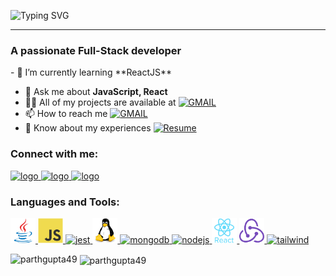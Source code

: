 ![Typing SVG](https://readme-typing-svg.demolab.com?font=Fira+Code&size=30&duration=7000&pause=2000&color=FFFFFF&background=0d1117&center=true&vCenter=true&width=600&lines=%F0%9F%91%8B+Hi+there%2C+I'm+Parth+Gupta)

---
<h3>A passionate Full-Stack developer</h3>
- 🌱 I’m currently learning **ReactJS**

- 💬 Ask me about **JavaScript, React**
- 👨‍💻 All of my projects are available at <a href="https://portfolio-parthgupta.vercel.app/" target="_blank"><img src="https://img.shields.io/badge/website-000000?style=for-the-badge&logo=About.me&logoColor=white" alt="GMAIL"  /></a>
- 📫 How to reach me <a target="_blank" href="mailto:nbparthgupta4959@gmail.com"><img src = "https://img.shields.io/badge/Gmail-D14836?style=for-the-badge&logo=gmail&logoColor=white" alt="GMAIL"/></a>
- 📄 Know about my experiences <a href="https://drive.google.com/file/d/1fHiyZLQD6elnRGFwQPLBlv0OO01okAMP/view?usp=sharing" target = "_blank"><img src="https://img.shields.io/badge/My%20Resume-000000?style=for-the-badge" alt="Resume"  /></a>

<h3 align="left">Connect with me:</h3>
<p align="left">
        <a href = "https://twitter.com/parthgupta49" target = "_blank">
        <img src = "https://img.shields.io/badge/Twitter-1DA1F2?style=for-the-badge&logo=Twitter" alt = "logo" height = "30">
        </a>
        <a href = "https://www.linkedin.com/in/parth-gupta49/" target = "_blank">
        <img src = "https://img.shields.io/badge/LinkedIn-0072b1?style=for-the-badge&logo=LinkedIn" alt = "logo" height = "30">
        </a>
        <a href = "https://medium.com/@ParthGupta49" target = "_blank">
        <img src = "https://img.shields.io/badge/Medium-black?style=for-the-badge&logo=Medium&logoColor=white" alt = "logo" height = "30">
        </a>
</p>


<h3 align="left">Languages and Tools:</h3><p align="left">
<a href="https://www.java.com" target="_blank" rel="noreferrer">        <img src="https://raw.githubusercontent.com/devicons/devicon/master/icons/java/java-original.svg" alt="java"            width="40" height="40" />    </a>    <a href="https://developer.mozilla.org/en-US/docs/Web/JavaScript" target="_blank" rel="noreferrer">        <img src="https://raw.githubusercontent.com/devicons/devicon/master/icons/javascript/javascript-original.svg"            alt="javascript" width="40" height="40" />    </a>    <a href="https://jestjs.io" target="_blank" rel="noreferrer">        <img src="https://www.vectorlogo.zone/logos/jestjsio/jestjsio-icon.svg" alt="jest" width="40" height="40" />    </a>    <a href="https://www.linux.org/" target="_blank" rel="noreferrer">        <img src="https://raw.githubusercontent.com/devicons/devicon/master/icons/linux/linux-original.svg" alt="linux"            width="40" height="40" />    </a>    <a href="https://www.mongodb.com/" target="_blank" rel="noreferrer">        <img src="https://raw.githubusercontent.com/rahuldkjain/github-profile-readme-generator/master/src/images/icons/Database/mongodb.svg"            alt="mongodb" width="40" height="40" />    </a>    <a href="https://nodejs.org" target="_blank" rel="noreferrer">        <img src="https://raw.githubusercontent.com/rahuldkjain/github-profile-readme-generator/master/src/images/icons/BackendDevelopment/nodejs.svg"            alt="nodejs" width="40" height="40" />    </a>    <a href="https://reactjs.org/" target="_blank" rel="noreferrer">        <img src="https://raw.githubusercontent.com/devicons/devicon/master/icons/react/react-original-wordmark.svg"            alt="react" width="40" height="40" />    </a>    <a href="https://redux.js.org" target="_blank" rel="noreferrer">        <img src="https://raw.githubusercontent.com/devicons/devicon/master/icons/redux/redux-original.svg" alt="redux"            width="40" height="40" />    </a>    <a href="https://tailwindcss.com/" target="_blank" rel="noreferrer">        <img src="https://www.vectorlogo.zone/logos/tailwindcss/tailwindcss-icon.svg" alt="tailwind" width="40"            height="40" />    </a></p>

<p>
    <img align="left"
        src="https://github-readme-stats.vercel.app/api/top-langs?username=parthgupta49&show_icons=true&locale=en&layout=compact"
        alt="parthgupta49" />
</p>

<p>
    &nbsp;<img align="center"
        src="https://github-readme-stats.vercel.app/api?username=parthgupta49&show_icons=true&locale=en"
        alt="parthgupta49" />
</p>

